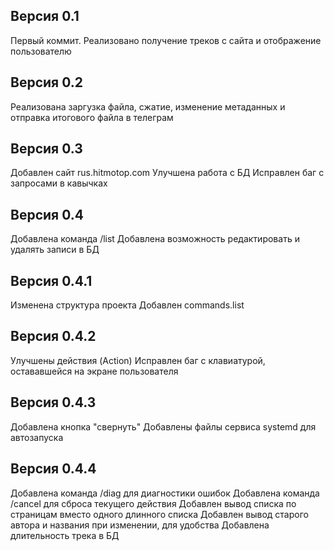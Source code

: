 ## Версия 0.1
Первый коммит. Реализовано получение треков с сайта и отображение пользователю

## Версия 0.2
Реализована заргузка файла, сжатие, изменение метаданных и отправка итогового файла в телеграм

## Версия 0.3
Добавлен сайт rus.hitmotop.com
Улучшена работа с БД
Исправлен баг с запросами в кавычках

## Версия 0.4
Добавлена команда /list
Добавлена возможность редактировать и удалять записи в БД

## Версия 0.4.1
Изменена структура проекта
Добавлен commands.list

## Версия 0.4.2
Улучшены действия (Action)
Исправлен баг с клавиатурой, остававшейся на экране пользователя

## Версия 0.4.3
Добавлена кнопка "свернуть"
Добавлены файлы сервиса systemd для автозапуска

## Версия 0.4.4
Добавлена команда /diag для диагностики ошибок
Добавлена команда /cancel для сброса текущего действия
Добавлен вывод списка по страницам вместо одного длинного списка
Добавлен вывод старого автора и названия при изменении, для удобства
Добавлена длительность трека в БД
